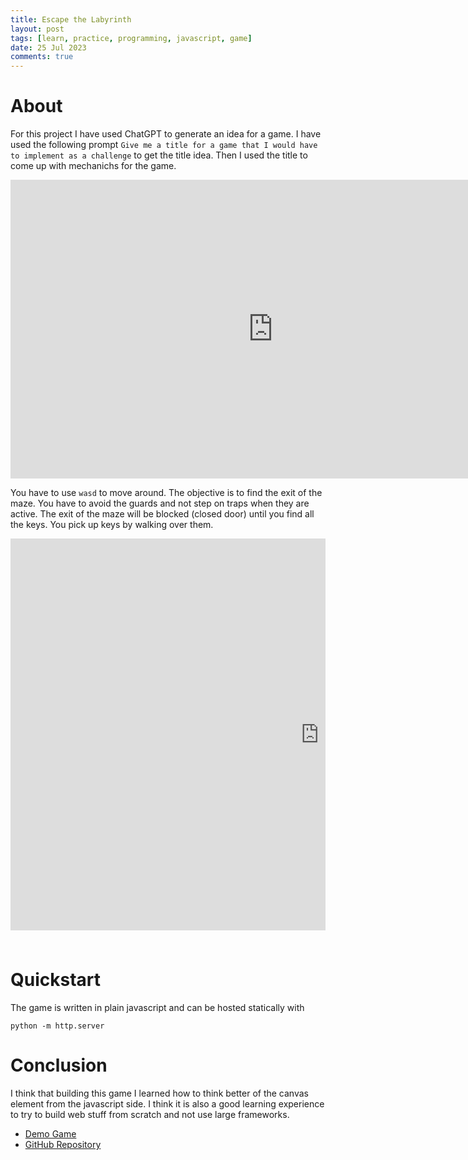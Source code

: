 ```yaml
---
title: Escape the Labyrinth
layout: post
tags: [learn, practice, programming, javascript, game]
date: 25 Jul 2023
comments: true
---
```


# About

For this project I have used ChatGPT to generate an idea for a game. I have
used the following prompt `Give me a title for a game that I would have to
implement as a challenge` to get the title idea. Then I used the title to come
up with mechanichs for the game.

<div class="video-container" align="center">
	<iframe
        title="YouTube video player"
        width="840"
        height="478"
        src="https://www.youtube.com/embed/3pNTYmIrMwY"
        frameborder="0"
        allow="accelerometer; autoplay; clipboard-write; encrypted-media; gyroscope; picture-in-picture; web-share"
        allowfullscreen
    >
    </iframe>
</div>

You have to use `wasd` to move around. The objective is to find the exit of the
maze. You have to avoid the guards and not step on traps when they are active.
The exit of the maze will be blocked (closed door) until you find all the keys.
You pick up keys by walking over them.

<style>
  #wrap {
    width: 100%;
    height: 650px;
    overflow: hidden;
  }
  #scaled-frame {
    width: 1408px;
    height: 896px;
    transform: scale(0.70);
    transform-origin: 0 0;
  }
</style>

<div id="wrap">
    <iframe
        id="scaled-frame"
        scrolling="no"
        title="Escape The Labyrinth"
        src="https://alexjercan.github.io/labyrinth-escape/"
        frameborder="0"
    >
    </iframe>
</div>

# Quickstart

The game is written in plain javascript and can be hosted statically with

```console
python -m http.server
```

# Conclusion

I think that building this game I learned how to think better of the canvas
element from the javascript side. I think it is also a good learning experience
to try to build web stuff from scratch and not use large frameworks.

- [Demo Game](https://alexjercan.github.io/labyrinth-escape/)
- [GitHub Repository](https://github.com/alexjercan/labyrinth-escape)
